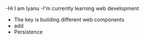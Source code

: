 -Hi I am Iyanu
-I'm currently learning web development
- The key is building different web components
- add
- Persistence

<!---
Aiyanu/Aiyanu is a ✨ special ✨ repository because its `README.md` (this file) appears on your GitHub profile.
You can click the Preview link to take a look at your changes.
--->
